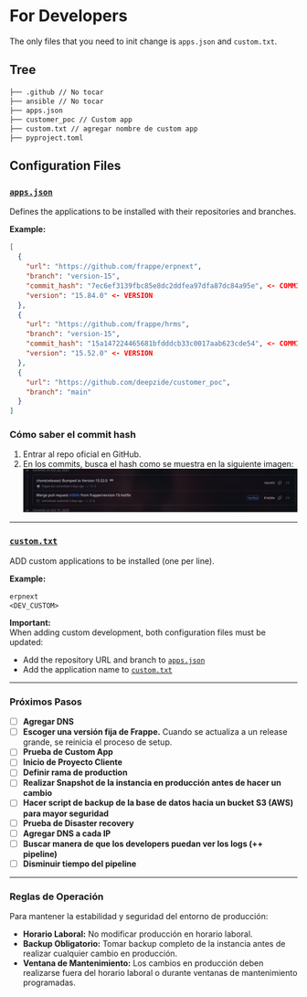 # For Developers

The only files that you need to init change is `apps.json` and `custom.txt`.

## Tree
```
├── .github // No tocar
├── ansible // No tocar
├── apps.json
├── customer_poc // Custom app 
├── custom.txt // agregar nombre de custom app
├── pyproject.toml 

```

## Configuration Files

### [`apps.json`](apps.json)
Defines the applications to be installed with their repositories and branches.

**Example:**
```json
[
  {
    "url": "https://github.com/frappe/erpnext",
    "branch": "version-15",
    "commit_hash": "7ec6ef3139fbc85e8dc2ddfea97dfa87dc84a95e", <- COMMIT HASH
    "version": "15.84.0" <- VERSION
  },
  {
    "url": "https://github.com/frappe/hrms",
    "branch": "version-15",
    "commit_hash": "15a147224465681bfdddcb33c0017aab623cde54", <- COMMIT HASH
    "version": "15.52.0" <- VERSION
  },
  {
    "url": "https://github.com/deepzide/customer_poc",
    "branch": "main"
  }
]
```

### Cómo saber el commit hash
1. Entrar al repo oficial en GitHub.  
2. En los commits, busca el hash como se muestra en la siguiente imagen:  
   ![alt text](hash.png)

---

### [`custom.txt`](custom.txt)
ADD custom applications to be installed (one per line).

**Example:**
```
erpnext
<DEV_CUSTOM>
```

**Important:**  
When adding custom development, both configuration files must be updated:  
- Add the repository URL and branch to [`apps.json`](apps.json)  
- Add the application name to [`custom.txt`](custom.txt)

---

### Próximos Pasos
- [ ] **Agregar DNS**  
- [ ] **Escoger una versión fija de Frappe.** Cuando se actualiza a un release grande, se reinicia el proceso de setup.  
- [ ] **Prueba de Custom App**  
- [ ] **Inicio de Proyecto Cliente**  
- [ ] **Definir rama de production**  
- [ ] **Realizar Snapshot de la instancia en producción antes de hacer un cambio**  
- [ ] **Hacer script de backup de la base de datos hacia un bucket S3 (AWS) para mayor seguridad**  
- [ ] **Prueba de Disaster recovery**  
- [ ] **Agregar DNS a cada IP**  
- [ ] **Buscar manera de que los developers puedan ver los logs (++ pipeline)**  
- [ ] **Disminuir tiempo del pipeline**

---

### Reglas de Operación
Para mantener la estabilidad y seguridad del entorno de producción:

- **Horario Laboral:** No modificar producción en horario laboral.  
- **Backup Obligatorio:** Tomar backup completo de la instancia antes de realizar cualquier cambio en producción.  
- **Ventana de Mantenimiento:** Los cambios en producción deben realizarse fuera del horario laboral o durante ventanas de mantenimiento programadas.
